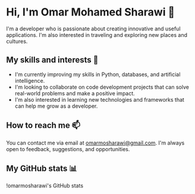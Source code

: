 # Hi, I'm Omar Mohamed Sharawi 👋

I'm a developer who is passionate about creating innovative and useful applications. I'm also interested in traveling and exploring new places and cultures.

## My skills and interests 🌱

- I'm currently improving my skills in Python, databases, and artificial intelligence.
- I'm looking to collaborate on code development projects that can solve real-world problems and make a positive impact.
- I'm also interested in learning new technologies and frameworks that can help me grow as a developer.

## How to reach me 📫

You can contact me via email at omarmosharawi@gmail.com. I'm always open to feedback, suggestions, and opportunities.

## My GitHub stats 📊

!omarmosharawi's GitHub stats


<!---
omarmosharawi/omarmosharawi is a ✨ special ✨ repository because its `README.md` (this file) appears on your GitHub profile.
You can click the Preview link to take a look at your changes.
--->
